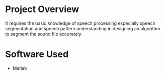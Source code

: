 # Project Overview
It requires the basic knowledge of speech processing especially speech
segmentation and speech pattern understanding in designing an algorithm to segment the
sound file accurately.

# Software Used
- Matlab
